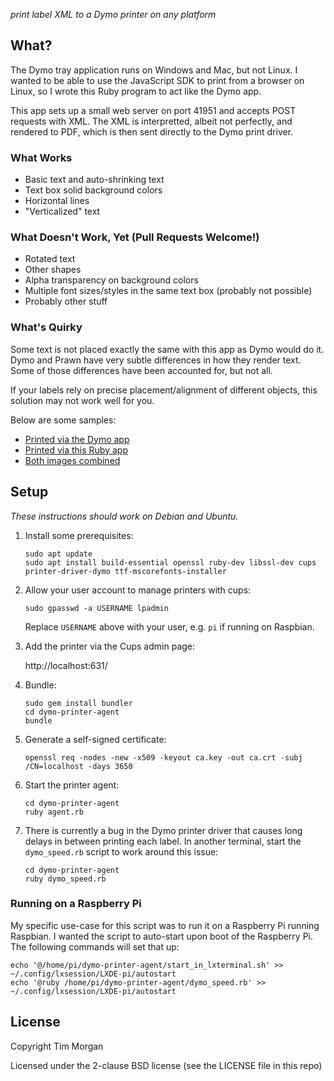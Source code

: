 _print label XML to a Dymo printer on any platform_

## What?

The Dymo tray application runs on Windows and Mac, but not Linux. I wanted to be able
to use the JavaScript SDK to print from a browser on Linux, so I wrote this Ruby program
to act like the Dymo app.

This app sets up a small web server on port 41951 and accepts POST requests with XML.
The XML is interpretted, albeit not perfectly, and rendered to PDF, which is then
sent directly to the Dymo print driver.

### What Works

* Basic text and auto-shrinking text
* Text box solid background colors
* Horizontal lines
* "Verticalized" text

### What Doesn't Work, Yet (Pull Requests Welcome!)

* Rotated text
* Other shapes
* Alpha transparency on background colors
* Multiple font sizes/styles in the same text box (probably not possible)
* Probably other stuff

### What's Quirky

Some text is not placed exactly the same with this app as Dymo would do it. Dymo and Prawn have very subtle
differences in how they render text. Some of those differences have been accounted for, but not all.

If your labels rely on precise placement/alignment of different objects, this solution may not work well for you.

Below are some samples:

* [Printed via the Dymo app](https://github.com/seven1m/dymo-printer-agent/blob/master/samples/dymo.png)
* [Printed via this Ruby app](https://github.com/seven1m/dymo-printer-agent/blob/master/samples/us.png)
* [Both images combined](https://github.com/seven1m/dymo-printer-agent/blob/master/samples/overlay.png)

## Setup

_These instructions should work on Debian and Ubuntu._

1.  Install some prerequisites:

    ```
    sudo apt update
    sudo apt install build-essential openssl ruby-dev libssl-dev cups printer-driver-dymo ttf-mscorefonts-installer
    ```

1.  Allow your user account to manage printers with cups:

    ```
    sudo gpasswd -a USERNAME lpadmin
    ```

    Replace `USERNAME` above with your user, e.g. `pi` if running on Raspbian.

1.  Add the printer via the Cups admin page:

    http://localhost:631/

1.  Bundle:

    ```
    sudo gem install bundler
    cd dymo-printer-agent
    bundle
    ```

1.  Generate a self-signed certificate:

    ```
    openssl req -nodes -new -x509 -keyout ca.key -out ca.crt -subj /CN=localhost -days 3650
    ```

1.  Start the printer agent:

    ```
    cd dymo-printer-agent
    ruby agent.rb
    ```

1.  There is currently a bug in the Dymo printer driver that causes long delays in between printing each label.
    In another terminal, start the `dymo_speed.rb` script to work around this issue:

    ```
    cd dymo-printer-agent
    ruby dymo_speed.rb
    ```

### Running on a Raspberry Pi

My specific use-case for this script was to run it on a Raspberry Pi running Raspbian. I wanted the script
to auto-start upon boot of the Raspberry Pi. The following commands will set that up:

```
echo '@/home/pi/dymo-printer-agent/start_in_lxterminal.sh' >> ~/.config/lxsession/LXDE-pi/autostart
echo '@ruby /home/pi/dymo-printer-agent/dymo_speed.rb' >> ~/.config/lxsession/LXDE-pi/autostart
```

## License

Copyright Tim Morgan

Licensed under the 2-clause BSD license (see the LICENSE file in this repo)
